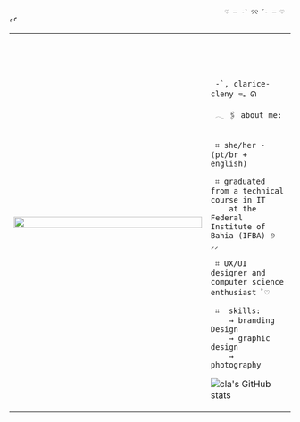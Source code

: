 
                                                          ♡ — ˗ˋ ୨୧ ˊ˗ — ♡ ꜥꜤ 

<table>
    <tr>
        <!-- Ajuste da largura da célula -->
        <td style="width: 70%;">
            <!-- Ajuste da largura da imagem -->
            <img src="https://i.pinimg.com/736x/0e/b8/66/0eb8661a6db02425eeda163b94505a04.jpg" style="width:100%; border: none;"/>
        </td>
        <td style="width: 30%; vertical-align: middle;">
            <p style="font-family: monospace; font-size: 80px;">    
                
     -`, clarice-cleny ᯓ ᘏ 
    
</p>                                                                                                                            
                                                                                                  
                                                                                                    
        
  
     𓂃 🖇 about me:

    
     ⌗ she/her - (pt/br + english)

     ⌗ graduated from a technical course in IT 
        at the Federal Institute of Bahia (IFBA) ୭ ⸝⸝
    
     ⌗ UX/UI designer and computer science enthusiast ﾟ♡
                                            
     ⌗  skills:
        → branding Design
        → graphic design
        → photography

![cla's GitHub stats](https://github-readme-stats.vercel.app/api?username=sayuts&theme=graywhite)


        
